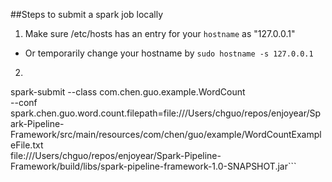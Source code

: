 ##Steps to submit a spark job locally
1. Make sure /etc/hosts has an entry for your `hostname` as "127.0.0.1"
 - Or temporarily change your hostname by `sudo hostname -s 127.0.0.1`

2. ```bash 
spark-submit --class com.chen.guo.example.WordCount \
--conf spark.chen.guo.word.count.filepath=file:///Users/chguo/repos/enjoyear/Spark-Pipeline-Framework/src/main/resources/com/chen/guo/example/WordCountExampleFile.txt \
file:///Users/chguo/repos/enjoyear/Spark-Pipeline-Framework/build/libs/spark-pipeline-framework-1.0-SNAPSHOT.jar```
